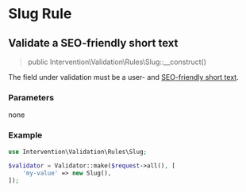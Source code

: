 # Slug Rule
## Validate a SEO-friendly short text

> public Intervention\Validation\Rules\Slug::__construct()

The field under validation must be a user- and [SEO-friendly short text](https://en.wikipedia.org/wiki/Clean_URL#Slug).

### Parameters

none

### Example

```php
use Intervention\Validation\Rules\Slug;

$validator = Validator::make($request->all(), [
    'my-value' => new Slug(),
]);
```